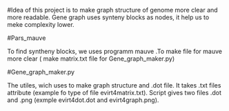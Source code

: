 #Idea of this project is to make graph structure of genome more clear and more readable. Gene graph uses synteny blocks as nodes, it help us to meke complexity lower.

#Pars_mauve

To find syntheny blocks, we uses programm mauve .To make file for mauve  more clear ( make matrix.txt file for Gene_graph_maker.py)

#Gene_graph_maker.py

The utiles, wich uses to make graph structure and .dot file. It takes .txt files attribute (example fo type of file evirt4matrix.txt). Script gives two files .dot and .png (exmple evirt4dot.dot and evirt4graph.png).
